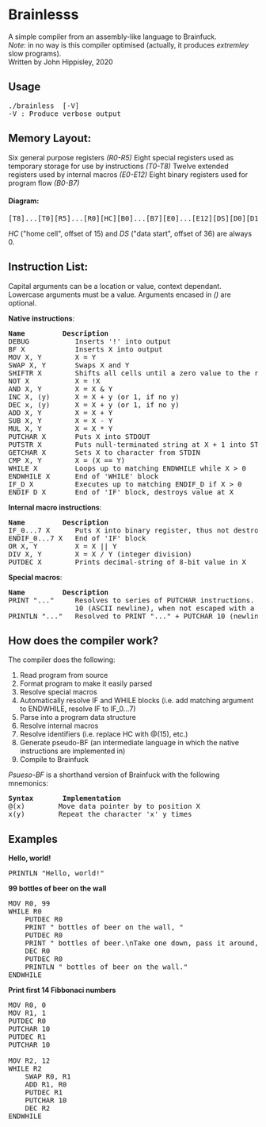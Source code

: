 # Brainlesss
A simple compiler from an assembly-like language to Brainfuck.<br>
<i>Note</i>: in no way is this compiler optimised (actually, it produces <i>extremley</i> slow programs).<br>
Written by John Hippisley, 2020

## Usage
<pre>
./brainless <source-file> [-V] 
-V : Produce verbose output
</pre>

## Memory Layout:
Six general purpose registers <i>(R0-R5)</i>
Eight special registers used as temporary storage for use by instructions <i>(T0-T8)</i>
Twelve extended registers used by internal macros <i>(E0-E12)</i>
Eight binary registers used for program flow <i>(B0-B7) </i>

#### Diagram: 
<pre>[T8]...[T0][R5]...[R0][HC][B0]...[B7][E0]...[E12][DS][D0][D1]...</pre><i>HC</i> ("home cell", offset of 15) and <i>DS</i> ("data start", offset of 36) are always 0.

## Instruction List: 		
Capital arguments can be a location or value, context dependant.
Lowercase arguments must be a value.
Arguments encased in <i>()</i> are optional.

<b>Native instructions</b>:
<pre>
<b>Name</b>			<b>Description</b>	
DEBUG			Inserts '!' into output
BF X 			Inserts X into output
MOV	X, Y		X = Y
SWAP X, Y		Swaps X and Y
SHIFTR X		Shifts all cells until a zero value to the right starting at X, @(X) == 0
NOT	X			X = !X
AND X, Y		X = X & Y
INC	X, (y)		X = X + y (or 1, if no y)
DEC	x, (y)		X = X + y (or 1, if no y)
ADD X, Y		X = X + Y
SUB X, Y		X = X - Y
MUL X, Y		X = X * Y
PUTCHAR	X		Puts X into STDOUT
PUTSTR X		Puts null-terminated string at X + 1 into STDOUT, @(X) == 0 
GETCHAR	X		Sets X to character from STDIN	
CMP	X, Y		X = (X == Y)	
WHILE X			Loops up to matching ENDWHILE while X > 0
ENDWHILE X		End of 'WHILE' block
IF_D X			Executes up to matching ENDIF_D if X > 0 
ENDIF_D X		End of 'IF' block, destroys value at X
</pre>

<b>Internal macro instructions</b>:
<pre>
<b>Name</b>			<b>Description</b>
IF_0...7 X		Puts X into binary register, thus not destroying the value
ENDIF_0...7 X	End of 'IF' block
OR X, Y			X = X || Y
DIV X, Y		X = X / Y (integer division)
PUTDEC X		Prints decimal-string of 8-bit value in X
</pre>

<b>Special macros</b>:
<pre>
<b>Name</b>			<b>Description</b>
PRINT "..."		Resolves to series of PUTCHAR instructions. '\n' is resolved to
				10 (ASCII newline), when not escaped with a preceeding '\'
PRINTLN "..."	Resolved to PRINT "..." + PUTCHAR 10 (newline)
</pre>

## How does the compiler work? 
The compiler does the following: 
1. Read program from source
2. Format program to make it easily parsed
3. Resolve special macros 
4. Automatically resolve IF and WHILE blocks (i.e. add matching argument to ENDWHILE, resolve IF to IF_0...7)
5. Parse into a program data structure
6. Resolve internal macros
7. Resolve identifiers (i.e. replace HC with @(15), etc.)
8. Generate pseudo-BF (an intermediate language in which the native instructions are implemented in)
9. Compile to Brainfuck

<i>Psueso-BF</i> is a shorthand version of Brainfuck with the following mnemonics:
<pre>
<b>Syntax</b>		<b>Implementation</b>
@(x)		Move data pointer by to position X
x(y)		Repeat the character 'x' y times
</pre>

## Examples
<b>Hello, world!</b>
<pre>
PRINTLN "Hello, world!"
</pre>
<b>99 bottles of beer on the wall</b>
<pre>
MOV R0, 99
WHILE R0
	PUTDEC R0
	PRINT " bottles of beer on the wall, "
	PUTDEC R0
	PRINT " bottles of beer.\nTake one down, pass it around, "
	DEC R0
	PUTDEC R0
	PRINTLN " bottles of beer on the wall."
ENDWHILE
</pre>
<b>Print first 14 Fibbonaci numbers</b>
<pre>
MOV R0, 0
MOV R1, 1
PUTDEC R0
PUTCHAR 10
PUTDEC R1
PUTCHAR 10
 
MOV R2, 12
WHILE R2
	SWAP R0, R1
	ADD R1, R0
	PUTDEC R1
	PUTCHAR 10	
	DEC R2
ENDWHILE

</pre>
